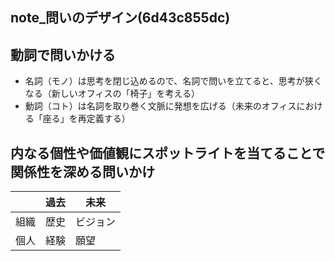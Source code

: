 note_問いのデザイン(6d43c855dc)
---

## 動詞で問いかける
- 名詞（モノ）は思考を閉じ込めるので、名詞で問いを立てると、思考が狭くなる（新しいオフィスの「椅子」を考える）
- 動詞（コト）は名詞を取り巻く文脈に発想を広げる（未来のオフィスにおける「座る」を再定義する）


## 内なる個性や価値観にスポットライトを当てることで関係性を深める問いかけ
| | 過去 | 未来 |
| --- | --- | --- |
| 組織 | 歴史 | ビジョン |
| 個人 | 経験 | 願望 |

